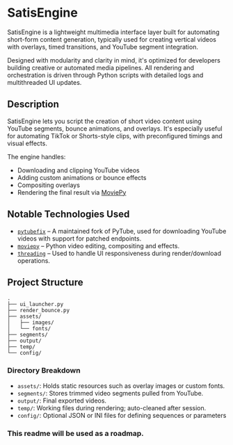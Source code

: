 # SatisEngine

SatisEngine is a lightweight multimedia interface layer built for automating short-form content generation, typically used for creating vertical videos with overlays, timed transitions, and YouTube segment integration.

Designed with modularity and clarity in mind, it's optimized for developers building creative or automated media pipelines. All rendering and orchestration is driven through Python scripts with detailed logs and multithreaded UI updates.

## Description

SatisEngine lets you script the creation of short video content using YouTube segments, bounce animations, and overlays. It's especially useful for automating TikTok or Shorts-style clips, with preconfigured timings and visual effects.

The engine handles:
- Downloading and clipping YouTube videos
- Adding custom animations or bounce effects
- Compositing overlays
- Rendering the final result via [MoviePy](https://zulko.github.io/moviepy/)

## Notable Technologies Used

- [`pytubefix`](https://github.com/pytube/pytube) – A maintained fork of PyTube, used for downloading YouTube videos with support for patched endpoints.
- [`moviepy`](https://zulko.github.io/moviepy/) – Python video editing, compositing and effects.
- [`threading`](https://docs.python.org/3/library/threading.html) – Used to handle UI responsiveness during render/download operations.

## Project Structure

```
.
├── ui_launcher.py
├── render_bounce.py
├── assets/
│   ├── images/
│   └── fonts/
├── segments/
├── output/
├── temp/
└── config/
```

### Directory Breakdown

- `assets/`: Holds static resources such as overlay images or custom fonts.
- `segments/`: Stores trimmed video segments pulled from YouTube.
- `output/`: Final exported videos.
- `temp/`: Working files during rendering; auto-cleaned after session.
- `config/`: Optional JSON or INI files for defining sequences or parameters


### This readme will be used as a roadmap.
